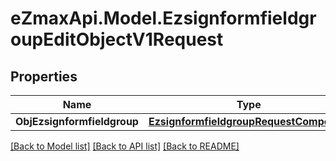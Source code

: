 
# eZmaxApi.Model.EzsignformfieldgroupEditObjectV1Request

## Properties

Name | Type | Description | Notes
------------ | ------------- | ------------- | -------------
**ObjEzsignformfieldgroup** | [**EzsignformfieldgroupRequestCompound**](EzsignformfieldgroupRequestCompound.md) |  | 

[[Back to Model list]](../README.md#documentation-for-models)
[[Back to API list]](../README.md#documentation-for-api-endpoints)
[[Back to README]](../README.md)

